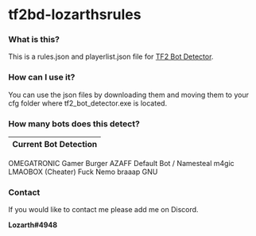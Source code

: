 # tf2bd-lozarthsrules

### What is this?
This is a rules.json and playerlist.json file for [TF2 Bot Detector](https://github.com/PazerOP/tf2_bot_detector "TF2 Bot Detector").

### How can I use it?
You can use the json files by downloading them and moving them to your cfg folder where tf2_bot_detector.exe is located.

### How many bots does this detect?
Current Bot Detection |
------------- | 
OMEGATRONIC 
Gamer Burger AZAFF 
Default Bot / Namesteal
m4gic 
LMAOBOX (Cheater)
Fuck Nemo
braaap
GNU

### Contact
If you would like to contact me please add me on Discord.

**Lozarth#4948**
